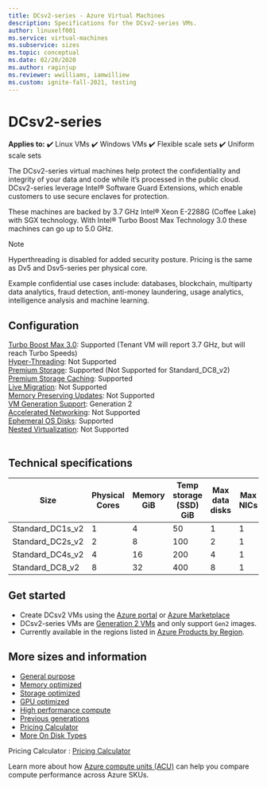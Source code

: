 ```yaml
---
title: DCsv2-series - Azure Virtual Machines
description: Specifications for the DCsv2-series VMs.
author: linuxelf001
ms.service: virtual-machines
ms.subservice: sizes
ms.topic: conceptual
ms.date: 02/20/2020
ms.author: raginjup
ms.reviewer: wwilliams, iamwilliew
ms.custom: ignite-fall-2021, testing
---
```


# DCsv2-series

**Applies to:** :heavy_check_mark: Linux VMs :heavy_check_mark: Windows VMs :heavy_check_mark: Flexible scale sets :heavy_check_mark: Uniform scale sets

The DCsv2-series virtual machines help protect the confidentiality and integrity of your data and code while it’s processed in the public cloud. DCsv2-series leverage Intel® Software Guard Extensions, which enable customers to use secure enclaves for protection.

These machines are backed by 3.7 GHz Intel® Xeon E-2288G (Coffee Lake) with SGX technology. With Intel® Turbo Boost Max Technology 3.0 these machines can go up to 5.0 GHz. 

> [!NOTE]
> Hyperthreading is disabled for added security posture. Pricing is the same as Dv5 and Dsv5-series per physical core.

Example confidential use cases include: databases, blockchain, multiparty data analytics, fraud detection, anti-money laundering, usage analytics, intelligence analysis and machine learning.

## Configuration

[Turbo Boost Max 3.0](https://www.intel.com/content/www/us/en/gaming/resources/turbo-boost.html): Supported (Tenant VM will report 3.7 GHz, but will reach Turbo Speeds)<br>
[Hyper-Threading](https://www.intel.com/content/www/us/en/gaming/resources/hyper-threading.html): Not Supported<br>
[Premium Storage](premium-storage-performance.md): Supported (Not Supported for Standard_DC8_v2)<br>
[Premium Storage Caching](premium-storage-performance.md): Supported<br>
[Live Migration](maintenance-and-updates.md): Not Supported<br>
[Memory Preserving Updates](maintenance-and-updates.md): Not Supported<br>
[VM Generation Support](generation-2.md): Generation 2<br>
[Accelerated Networking](../virtual-network/create-vm-accelerated-networking-cli.md): Not Supported<br>
[Ephemeral OS Disks](ephemeral-os-disks.md): Supported <br>
[Nested Virtualization](/virtualization/hyper-v-on-windows/user-guide/nested-virtualization): Not Supported <br>
<br>

## Technical specifications

| Size             | Physical Cores | Memory GiB | Temp storage (SSD) GiB | Max data disks | Max NICs | EPC Memory MiB |
|------------------|------|-------------|------------------------|----------------|----------------------------------------------|---------------------|
| Standard_DC1s_v2 | 1    | 4           | 50                     | 1              | 1   | 28                                      |
| Standard_DC2s_v2 | 2    | 8           | 100                    | 2              | 1  | 56                                          |
| Standard_DC4s_v2 | 4    | 16          | 200                    | 4              | 1  | 112                                          |
| Standard_DC8_v2  | 8   | 32          | 400                    | 8              | 1   | 168                                         |


## Get started

- Create DCsv2 VMs using the [Azure portal](./linux/quick-create-portal.md) or [Azure Marketplace](https://azuremarketplace.microsoft.com/marketplace/apps/microsoft-azure-compute.acc-virtual-machine-v2?tab=overview)
- DCsv2-series VMs are [Generation 2 VMs](./generation-2.md#creating-a-generation-2-vm) and only support `Gen2` images.
- Currently available in the regions listed in [Azure Products by Region](https://azure.microsoft.com/global-infrastructure/services/?products=virtual-machines&regions=all).

## More sizes and information

- [General purpose](sizes-general.md)
- [Memory optimized](sizes-memory.md)
- [Storage optimized](sizes-storage.md)
- [GPU optimized](sizes-gpu.md)
- [High performance compute](sizes-hpc.md)
- [Previous generations](sizes-previous-gen.md)
- [Pricing Calculator](https://azure.microsoft.com/pricing/calculator/)
- [More On Disk Types](./disks-types.md#ultra-disks)

Pricing Calculator : [Pricing Calculator](https://azure.microsoft.com/pricing/calculator/)

Learn more about how [Azure compute units (ACU)](acu.md) can help you compare compute performance across Azure SKUs.
